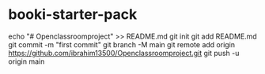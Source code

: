 # booki-starter-pack
echo "# Openclassroomproject" >> README.md
git init
git add README.md
git commit -m "first commit"
git branch -M main
git remote add origin https://github.com/ibrahim13500/Openclassroomproject.git
git push -u origin main
